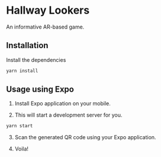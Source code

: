 # Hallway Lookers

An informative AR-based game.

## Installation

Install the dependencies

```bash
yarn install
```

## Usage using Expo

1. Install Expo application on your mobile.

2. This will start a development server for you.

```bash
yarn start
```

3. Scan the generated QR code using your Expo application.

4. Voila!